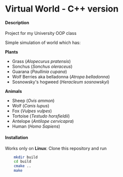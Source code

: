 # Virtual World - C++ version
#### Description

Project for my University OOP class

Simple simulation of world which has:

**Plants**
* Grass (*Alopecurus pratensis*)
* Sonchus (*Sonchus oleraceus*)
* Guarana (*Paullinia cupana*)
* Wolf Berries aka belladonna (*Atropa belladonna*)
* Sosnowsky's hogweed (*Heracleum sosnowskyi*)

**Animals**
* Sheep (*Ovis ammon*)
* Wolf (*Canis lupus*)
* Fox (*Vulpes vulpes*)
* Tortoise (*Testudo horsfieldii*)
* Antelope (*Antilope cervicapra*)
* Human (*Homo Sapiens*)

#### Installation

Works only on **Linux**: Clone this repository and run

```bash
    mkdir build
    cd build
    cmake ..
    make
```
